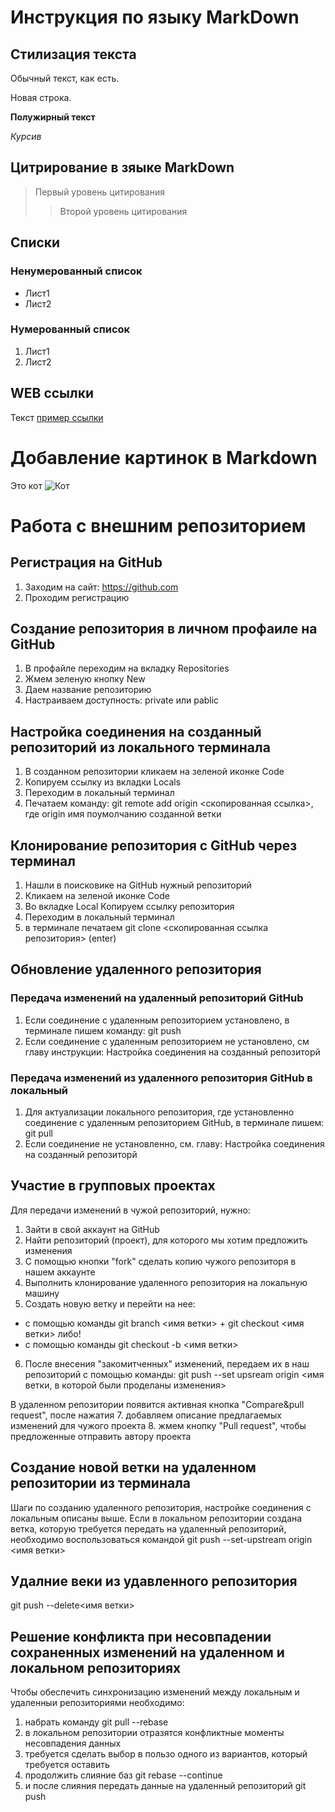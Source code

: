 # Инструкция по языку MarkDown

## Стилизация текста
Обычный текст, как есть.

Новая строка.

**Полужирный текст**

*Курсив*

## Цитрирование в зяыке MarkDown
> Первый уровень цитирования
>> Второй уровень цитирования

## Списки
### Ненумерованный список
* Лист1
* Лист2

### Нумерованный список
1. Лист1
2. Лист2

## WEB ссылки
Текст [пример ссылки](http.example.com "Всплывающая подсказка") 

# Добавление картинок в Markdown
Это кот 
![Кот](C:\Users\kseni\Desktop\lesson01\cat.jpg)

# Работа с внешним репозиторием
## Регистрация на GitHub
1. Заходим на сайт: https://github.com
2. Проходим регистрацию

## Создание репозитория в личном профаиле на GitHub
1. В профайле переходим на вкладку Repositories
2. Жмем зеленую кнопку New
3. Даем название репозиторию
4. Настраиваем доступность: private или pablic

## Настройка соединения на созданный репозиторий из локального терминала
1. В созданном репозитории кликаем на зеленой иконке Code
2. Копируем ссылку из вкладки Locals
3. Переходим в локальный терминал
4. Печатаем команду: git remote add origin <скопированная ссылка>, где origin имя поумолчанию созданной ветки 

## Клонирование репозитория с GitHub через терминал
1. Нашли в поисковике на GitHub нужный репозиторий
2. Кликаем на зеленой иконке Code
3. Во вкладке Local Копируем ссылку репозитория
4. Переходим в локальный терминал
5. в терминале печатаем git clone <скопированная ссылка репозитория> (enter)

## Обновление удаленного репозитория
### Передача изменений на удаленный репозиторий GitHub
1. Если соединение с удаленным репозиторием установлено, в терминале пишем команду: git push
2. Если соединение с удаленным репозиторием не установлено, см главу инструкции: Настройка соединения на созданный репозиторй

### Передача изменений из удаленного репозитория GitHub в локальный
1. Для актуализации локального репозитория, где установленно соединение с удаленным репозиторием GitHub, в терминале пишем: git pull
2. Если соединение не установленно, см. главу: Настройка соединения на созданный репозиторй

## Участие в групповых проектах
Для передачи изменений в чужой репозиторий, нужно:
1. Зайти в свой аккаунт на GitHub
2. Найти репозиторий (проект), для которого мы хотим предложить изменения 
3. С помощью кнопки "fork" сделать копию чужого репозиторя в нашем аккаунте
4. Выполнить клонирование удаленного репозитория на локальную машину
5. Создать новую ветку и перейти на нее: 
* с помощью команды git branch <имя ветки> + git checkout <имя ветки>
либо!
* с помощью команды git checkout -b <имя ветки>  
6. После внесения "закомитченных" изменений, передаем их в наш репозиторий с помощью команды: git push --set upsream origin <имя ветки, в которой были проделаны изменения>

В удаленном репозитории появится активная кнопка "Compare&pull request", после нажатия 
7. добавляем описание предлагаемых изменений для чужого проекта
8. жмем кнопку "Pull request", чтобы предложенные отправить автору проекта

## Создание новой ветки на удаленном репозитории из терминала
Шаги по созданию удаленного репозитория, настройке соединения с локальным описаны выше.
Если в локальном репозитории создана ветка, которую требуется передать на удаленный репозиторий, необходимо воспользоваться командой
git push --set-upstream origin <имя ветки>

## Удалние веки из удавленного репозитория
git push --delete<имя ветки>

## Решение конфликта при несовпадении сохраненных изменений на удаленном и локальном репозиториях
Чтобы обеспечить синхронизацию изменений между локальным и удаленныи репозиториями необходимо:
1. набрать команду git pull --rebase
2. в локальном репозитории отразятся конфликтные моменты несовпадения данных 
3. требуется сделать выбор в пользо одного из вариантов, который требуется оставить
4. продолжить слияние баз git rebase --continue
5. и после слияния передать данные на удаленный репозиторий git push   
